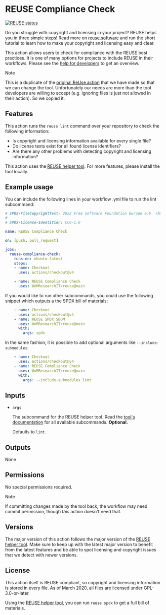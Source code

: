 <!--
SPDX-FileCopyrightText: 2020 Free Software Foundation Europe e.V. <https://fsfe.org>

SPDX-License-Identifier: GPL-3.0-or-later
-->

# REUSE Compliance Check

[![REUSE status](https://api.reuse.software/badge/github.com/fsfe/reuse-action)](https://api.reuse.software/info/github.com/fsfe/reuse-action)

Do you struggle with copyright and licensing in your project? REUSE helps you in three simple steps! Read more on [reuse.software](https://reuse.software) and run the short tutorial to learn how to make your copyright and licensing easy and clear.

This action allows users to check for compliance with the REUSE best practices. It is one of many options for projects to include REUSE in their workflows. Please see the [help for developers](https://reuse.software/dev/) to get an overview.

> [!NOTE]
> This is a duplicate of the [original ReUse action](/fsfe/reuse-action) that we have made so that we can change the tool.  Unfortunately our needs are more than the tool developers are willing to accept (e.g. ignoring files is just not allowed in their action). So we copied it.

## Features

This action runs the `reuse lint` command over your repository to check the following information:

* Is copyright and licensing information available for every single file?
* Do license texts exist for all found license identifiers?
* Are there any other problems with detecting copyright and licensing information?

This action uses the [REUSE helper tool](https://github.com/fsfe/reuse-tool). For more features, please install the tool locally.

## Example usage

You can include the following lines in your workflow .yml file to run the lint subcommand:

```yml
# SPDX-FileCopyrightText: 2022 Free Software Foundation Europe e.V. <https://fsfe.org>
#
# SPDX-License-Identifier: CC0-1.0

name: REUSE Compliance Check

on: [push, pull_request]

jobs:
  reuse-compliance-check:
    runs-on: ubuntu-latest
    steps:
    - name: Checkout
      uses: actions/checkout@v4

    - name: REUSE Compliance Check
      uses: UoMResearchIT/reuse@main
```

If you would like to run other subcommands, you could use the following snippet which outputs a the SPDX bill of materials:

```yml
    - name: Checkout
      uses: actions/checkout@v4
    - name: REUSE SPDX SBOM
      uses: UoMResearchIT/reuse@main
      with:
        args: spdx
```

In the same fashion, it is possible to add optional arguments like `--include-submodules`:

```yml
    - name: Checkout
      uses: actions/checkout@v4
    - name: REUSE Compliance Check
      uses: UoMResearchIT/reuse@main
      with:
        args: --include-submodules lint
```

## Inputs
* `args`

  The subcommand for the REUSE helper tool. Read the [tool's documentation](https://reuse.readthedocs.io/) for all available subcommands.
  **Optional.**

  Defaults to `lint`.

## Outputs
None

## Permissions
No special permissions required.

> [!NOTE]
> If committing changes made by the tool back, the workflow may need commit permission, though _this_ action doesn't need that.

## Versions

The major version of this action follows the major version of the [REUSE helper tool](https://github.com/fsfe/reuse-tool). Make sure to keep up with the latest major version to benefit from the latest features and be able to spot licensing and copyright issues that we detect with newer versions.

## License

This action itself is REUSE compliant, so copyright and licensing information is stored in every file. As of March 2020, all files are licensed under GPL-3.0-or-later.

Using the [REUSE helper tool](https://github.com/fsfe/reuse-tool), you can run `reuse spdx` to get a full bill of materials.